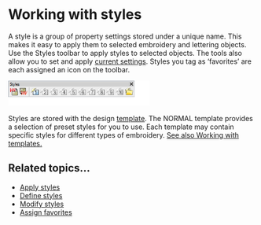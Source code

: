 # Working with styles

A style is a group of property settings stored under a unique name. This makes it easy to apply them to selected embroidery and lettering objects. Use the Styles toolbar to apply styles to selected objects. The tools also allow you to set and apply [current settings](../../glossary/glossary#current-settings). Styles you tag as ‘favorites’ are each assigned an icon on the toolbar.

![StylesToolbar.png](assets/StylesToolbar.png)

Styles are stored with the design [template](../../glossary/glossary). The NORMAL template provides a selection of preset styles for you to use. Each template may contain specific styles for different types of embroidery. [See also Working with templates.](Working_with_templates)

## Related topics...

- [Apply styles](Apply_styles)
- [Define styles](Define_styles)
- [Modify styles](Modify_styles)
- [Assign favorites](Assign_favorites)
